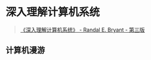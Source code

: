 # 深入理解计算机系统

> [《深入理解计算机系统》 - Randal E. Bryant - 第三版](https://1drv.ms/b/s!AkcJSyT7tq80bCa7Q90bO8u_jtw?e=WmccWM)

## 计算机漫游

